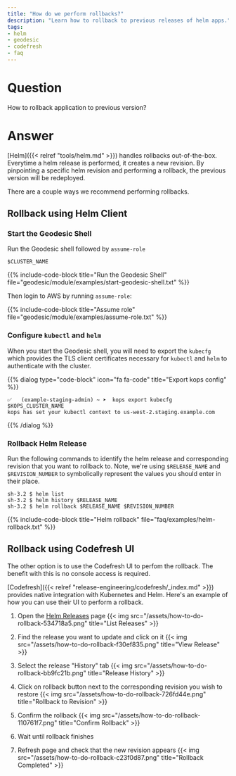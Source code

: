 ```yaml
---
title: "How do we perform rollbacks?"
description: "Learn how to rollback to previous releases of helm apps."
tags:
- helm
- geodesic
- codefresh
- faq
---
```


# Question

How to rollback application to previous version?

# Answer

[Helm]({{< relref "tools/helm.md" >}}) handles rollbacks out-of-the-box. Everytime a helm release is performed, it creates a new revision. By pinpointing a specific helm revision and performing a rollback, the previous version will be redeployed.

There are a couple ways we recommend performing rollbacks.

## Rollback using Helm Client

###  Start the Geodesic Shell

Run the Geodesic shell followed by `assume-role`
```shell
$CLUSTER_NAME
```

{{% include-code-block title="Run the Geodesic Shell" file="geodesic/module/examples/start-geodesic-shell.txt" %}}

Then login to AWS by running `assume-role`:

{{% include-code-block title="Assume role" file="geodesic/module/examples/assume-role.txt" %}}

### Configure `kubectl` and `helm`

When you start the Geodesic shell, you will need to export the `kubecfg` which provides the TLS client certificates necessary for `kubectl` and `helm` to authenticate with the cluster.

{{% dialog type="code-block" icon="fa fa-code" title="Export kops config" %}}
```
✅   (example-staging-admin) ~ ➤  kops export kubecfg $KOPS_CLUSTER_NAME
kops has set your kubectl context to us-west-2.staging.example.com
```
{{% /dialog %}}

### Rollback Helm Release

Run the following commands to identify the helm release and corresponding revision that you want to rollback to. Note, we're using `$RELEASE_NAME` and `$REVISION_NUMBER` to symbolically represent the values you should enter in their place.

```
sh-3.2 $ helm list
sh-3.2 $ helm history $RELEASE_NAME
sh-3.2 $ helm rollback $RELEASE_NAME $REVISION_NUMBER
```

{{% include-code-block title="Helm rollback" file="faq/examples/helm-rollback.txt" %}}

## Rollback using Codefresh UI

The other option is to use the Codefresh UI to perfom the rollback. The benefit with this is no console access is required.

[Codefresh]({{< relref "release-engineering/codefresh/_index.md" >}}) provides native integration
with Kubernetes and Helm. Here's an example of how you can use their UI to perform a rollback.

1. Open the [Helm Releases](https://g.codefresh.io/helm/releases/releases/) page
{{< img src="/assets/how-to-do-rollback-534718a5.png" title="List Releases" >}}

2. Find the release you want to update and click on it
{{< img src="/assets/how-to-do-rollback-f30ef835.png" title="View Release" >}}

3. Select the release "History" tab
{{< img src="/assets/how-to-do-rollback-bb9fc21b.png" title="Release History" >}}

4. Click on rollback button next to the corresponding revision you wish to restore
{{< img src="/assets/how-to-do-rollback-726fd44e.png" title="Rollback to Revision" >}}

5. Confirm the rollback
{{< img src="/assets/how-to-do-rollback-110761f7.png" title="Confirm Rollback" >}}

6. Wait until rollback finishes

7. Refresh page and check that the new revision appears
{{< img src="/assets/how-to-do-rollback-c23f0d87.png" title="Rollback Completed" >}}
